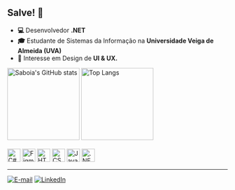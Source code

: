 ## Salve! 🤙
- **💻** Desenvolvedor **.NET**
- **🎓** Estudante de Sistemas da Informação na **Universidade Veiga de Almeida (UVA)**
- **🎨** Interesse em Design de **UI & UX.**

<div>
  <img src="https://github-readme-stats.vercel.app/api?username=lucassaboia&show_icons=true&theme=highcontrast" alt="Saboia's GitHub stats" height="165">
  <img src="https://github-readme-stats.vercel.app/api/top-langs/?username=lucassaboia&layout=compact&theme=highcontrast&langs_count=6" alt="Top Langs" height="165">
</div>
<br>

<div>
  <img src="https://cdn.jsdelivr.net/gh/devicons/devicon/icons/csharp/csharp-original.svg" width="30" alt="C#" style="fill: #6e6e6e;">
  <img src="https://cdn.jsdelivr.net/gh/devicons/devicon/icons/figma/figma-original.svg" width="30" alt="Figma" style="fill: #6e6e6e;">
  <img src="https://cdn.jsdelivr.net/gh/devicons/devicon/icons/html5/html5-original.svg" width="30" alt="HTML" style="fill: #6e6e6e;">
  <img src="https://cdn.jsdelivr.net/gh/devicons/devicon/icons/css3/css3-original.svg" width="30" alt="CSS" style="fill: #6e6e6e;">
  <img src="https://cdn.jsdelivr.net/gh/devicons/devicon/icons/javascript/javascript-original.svg" width="30" alt="JavaScript" style="fill: #6e6e6e;">
  <img src="https://cdn.jsdelivr.net/gh/devicons/devicon/icons/dot-net/dot-net-original.svg" width="30" alt=".NET" style="fill: #6e6e6e;">
</div>

---

[![E-mail](https://img.shields.io/badge/Gmail-D14836?style=for-the-badge&logo=gmail&logoColor=white)](mailto:lucas.saboia54@gmail.com)
[![LinkedIn](https://img.shields.io/badge/LinkedIn-0077B5?style=for-the-badge&logo=linkedin&logoColor=white)](https://www.linkedin.com/in/lucas-goes-65ba31282/)




